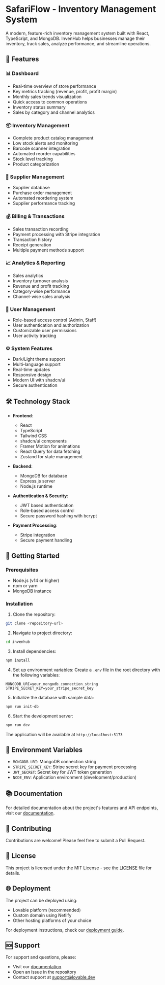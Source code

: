 # SafariFlow - Inventory Management System

A modern, feature-rich inventory management system built with React, TypeScript, and MongoDB. InvenHub helps businesses manage their inventory, track sales, analyze performance, and streamline operations.

## 🌟 Features

### 📊 Dashboard
- Real-time overview of store performance
- Key metrics tracking (revenue, profit, profit margin)
- Monthly sales trends visualization
- Quick access to common operations
- Inventory status summary
- Sales by category and channel analytics

### 📦 Inventory Management
- Complete product catalog management
- Low stock alerts and monitoring
- Barcode scanner integration
- Automated reorder capabilities
- Stock level tracking
- Product categorization

### 🤝 Supplier Management
- Supplier database
- Purchase order management
- Automated reordering system
- Supplier performance tracking

### 💰 Billing & Transactions
- Sales transaction recording
- Payment processing with Stripe integration
- Transaction history
- Receipt generation
- Multiple payment methods support

### 📈 Analytics & Reporting
- Sales analytics
- Inventory turnover analysis
- Revenue and profit tracking
- Category-wise performance
- Channel-wise sales analysis

### 👥 User Management
- Role-based access control (Admin, Staff)
- User authentication and authorization
- Customizable user permissions
- User activity tracking

### ⚙️ System Features
- Dark/Light theme support
- Multi-language support
- Real-time updates
- Responsive design
- Modern UI with shadcn/ui
- Secure authentication

## 🛠️ Technology Stack

- **Frontend**:
  - React
  - TypeScript
  - Tailwind CSS
  - shadcn/ui components
  - Framer Motion for animations
  - React Query for data fetching
  - Zustand for state management

- **Backend**:
  - MongoDB for database
  - Express.js server
  - Node.js runtime

- **Authentication & Security**:
  - JWT based authentication
  - Role-based access control
  - Secure password hashing with bcrypt

- **Payment Processing**:
  - Stripe integration
  - Secure payment handling

## 🚀 Getting Started

### Prerequisites
- Node.js (v14 or higher)
- npm or yarn
- MongoDB instance

### Installation

1. Clone the repository:
```bash
git clone <repository-url>
```

2. Navigate to project directory:
```bash
cd invenhub
```

3. Install dependencies:
```bash
npm install
```

4. Set up environment variables:
Create a `.env` file in the root directory with the following variables:
```env
MONGODB_URI=your_mongodb_connection_string
STRIPE_SECRET_KEY=your_stripe_secret_key
```

5. Initialize the database with sample data:
```bash
npm run init-db
```

6. Start the development server:
```bash
npm run dev
```

The application will be available at `http://localhost:5173`

## 🔐 Environment Variables

- `MONGODB_URI`: MongoDB connection string
- `STRIPE_SECRET_KEY`: Stripe secret key for payment processing
- `JWT_SECRET`: Secret key for JWT token generation
- `NODE_ENV`: Application environment (development/production)

## 📚 Documentation

For detailed documentation about the project's features and API endpoints, visit our [documentation](https://docs.lovable.dev/).

## 🤝 Contributing

Contributions are welcome! Please feel free to submit a Pull Request.

## 📄 License

This project is licensed under the MIT License - see the [LICENSE](LICENSE) file for details.

## 🌐 Deployment

The project can be deployed using:
- Lovable platform (recommended)
- Custom domain using Netlify
- Other hosting platforms of your choice

For deployment instructions, check our [deployment guide](https://docs.lovable.dev/tips-tricks/custom-domain/).

## 🆘 Support

For support and questions, please:
- Visit our [documentation](https://docs.lovable.dev/)
- Open an issue in the repository
- Contact support at support@lovable.dev
